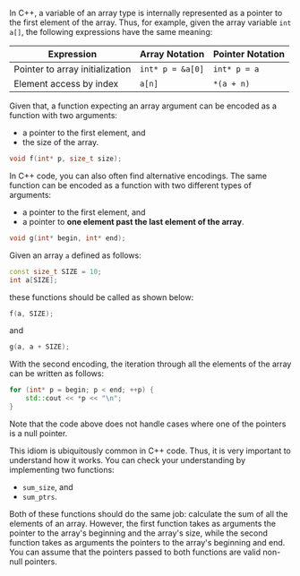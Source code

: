 In C++, a variable of an array type is internally represented 
as a pointer to the first element of the array.
Thus, for example, given the array variable `int a[]`, 
the following expressions have the same meaning:

| Expression                      | Array Notation   | Pointer Notation    |
|---------------------------------|------------------|---------------------|
| Pointer to array initialization | `int* p = &a[0]` | `int* p = a`        |
| Element access by index         | `a[n]`           | `*(a + n)`          |

Given that, a function expecting an array argument can be encoded as 
a function with two arguments:  
* a pointer to the first element, and
* the size of the array.

```c++
void f(int* p, size_t size);
```

In C++ code, you can also often find alternative encodings. 
The same function can be encoded as a function with two different 
types of arguments:
* a pointer to the first element, and
* a pointer to __one element past the last element of the array__.

```c++
void g(int* begin, int* end);
```

Given an array `a` defined as follows:

```c++
const size_t SIZE = 10;
int a[SIZE];
```

these functions should be called as shown below:

```c++
f(a, SIZE);
```

and

```c++
g(a, a + SIZE);
```

With the second encoding, the iteration through 
all the elements of the array can be written as follows: 

```c++
for (int* p = begin; p < end; ++p) {
    std::cout << *p << "\n";
}
```

<div class="hint">

Note that the code above does not handle 
cases where one of the pointers is a null pointer. 

</div>

This idiom is ubiquitously common in C++ code. 
Thus, it is very important to understand how it works.
You can check your understanding by implementing two functions:
* `sum_size`, and 
* `sum_ptrs`.

Both of these functions should do the same job: 
calculate the sum of all the elements of an array. 
However, the first function takes as arguments 
the pointer to the array's beginning and the array's size,
while the second function takes as arguments 
the pointers to the array's beginning and end.
You can assume that the pointers 
passed to both functions are valid non-null pointers. 
